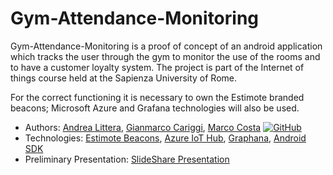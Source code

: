 # Gym-Attendance-Monitoring

Gym-Attendance-Monitoring is a proof of concept of an android application which tracks the user through the gym to monitor the use of the rooms and to have a customer loyalty system. 
The project is part of the Internet of things course held at the Sapienza University of Rome.

For the correct functioning it is necessary to own the Estimote branded beacons; Microsoft Azure and Grafana technologies will also be used.

* Authors: [Andrea Littera](https://github.com/alittera), [Gianmarco Cariggi](https://github.com/giacar), [Marco Costa](https://github.com/marcocosta96)
[![GitHub](https://raw.githubusercontent.com/alittera/gym-attendance-monitoring/blob/master/img/img.gif)](https://github.com/alittera)
* Technologies: [Estimote Beacons](https://estimote.com/), [Azure IoT Hub](https://azure.microsoft.com/en-us/services/iot-hub/), [Graphana](https://grafana.com/), [Android SDK](https://developer.android.com/)
* Preliminary Presentation: [SlideShare Presentation](https://www.slideshare.net/AndreaLittera1/connected-gym)
